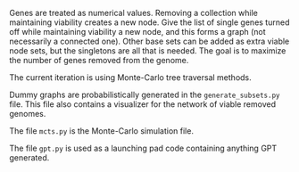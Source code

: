 Genes are treated as numerical values. Removing a collection while maintaining viability creates a new node. 
Give the list of single genes turned off while maintaining viability a new node, and this forms a graph (not necessarily a connected one). 
Other base sets can be added as extra viable node sets, but the singletons are all that is needed. 
The goal is to maximize the number of genes removed from the genome. 

The current iteration is using Monte-Carlo tree traversal methods.

Dummy graphs are probabilistically generated in the `generate_subsets.py` file. 
This file also contains a visualizer for the network of viable removed genomes. 

The file `mcts.py` is the Monte-Carlo simulation file. 

The file `gpt.py` is used as a launching pad code containing anything GPT generated. 
